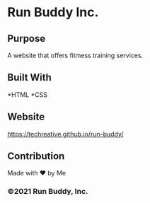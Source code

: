 # Run Buddy Inc.

## Purpose
A website that offers fitmess training services.

## Built With
*HTML
*CSS

## Website
https://techreative.github.io/run-buddy/

## Contribution
Made with ❤️  by Me

### ©️2021 Run Buddy, Inc.
